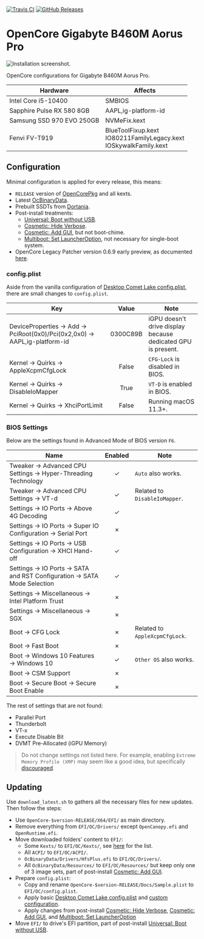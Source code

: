 [![Travis CI](https://img.shields.io/travis/com/hendraanggrian/OpenCore-Gigabyte-B460M-Aorus-Pro)](https://travis-ci.com/github/hendraanggrian/OpenCore-Gigabyte-B460M-Aorus-Pro/)
[![GitHub Releases](https://img.shields.io/github/release/hendraanggrian/OpenCore-Gigabyte-B460M-Aorus-Pro)](https://github.com/hendraanggrian/OpenCore-Gigabyte-B460M-Aorus-Pro/releases/)

# OpenCore Gigabyte B460M Aorus Pro

![Installation screenshot.](https://github.com/hendraanggrian/OpenCore-Gigabyte-B460M-Aorus-Pro/raw/assets/screenshot.png)

OpenCore configurations for Gigabyte B460M Aorus Pro.

| Hardware | Affects |
| --- | --- |
| Intel Core i5-10400 | SMBIOS |
| Sapphire Pulse RX 580 8GB | AAPL,ig-platform-id |
| Samsung SSD 970 EVO 250GB | NVMeFix.kext |
| Fenvi FV-T919 | BlueToolFixup.kext<br>IO80211FamilyLegacy.kext<br>IOSkywalkFamily.kext |

## Configuration

Minimal configuration is applied for every release, this means:

- `RELEASE` version of [OpenCorePkg](https://github.com/acidanthera/OpenCorePkg/releases/) and all kexts.
- Latest [OcBinaryData](https://github.com/acidanthera/OcBinaryData/).
- Prebuilt SSDTs from [Dortania](https://github.com/dortania/Getting-Started-With-ACPI/tree/master/extra-files/compiled/).
- Post-install treatments:
  - [Universal: Boot without USB].
  - [Cosmetic: Hide Verbose].
  - [Cosmetic: Add GUI], but not boot-chime.
  - [Multiboot: Set LauncherOption], not necessary for single-boot system.
- OpenCore Legacy Patcher version 0.6.9 early preview, as documented [here](https://www.tonymacx86.com/threads/fenvi-t919-wifi-back-in-sonoma-with-oclp-early-preview.326545/).

### config.plist

Aside from the vanilla configuration of [Desktop Comet Lake config.plist], there are small changes to `config.plist`.

| Key | Value | Note |
| --- | :---: | --- |
| DeviceProperties &rarr; Add &rarr; PciRoot(0x0)/Pci(0x2,0x0) &rarr; AAPL,ig-platform-id | 0300C89B | iGPU doesn't drive display because dedicated GPU is present. |
| Kernel &rarr; Quirks &rarr; AppleXcpmCfgLock | False | `CFG-Lock` is disabled in BIOS. |
| Kernel &rarr; Quirks &rarr; DisableIoMapper | True | `VT-D` is enabled in BIOS. |
| Kernel &rarr; Quirks &rarr; XhciPortLimit | False | Running macOS 11.3+. |

### BIOS Settings

Below are the settings found in Advanced Mode of BIOS version `F6`.

| Name | Enabled | Note |
| --- | :---: | --- |
| Tweaker &rarr; Advanced CPU Settings &rarr; Hyper-Threading Technology | &check; | `Auto` also works. |
| Tweaker &rarr; Advanced CPU Settings &rarr; VT-d | &check; | Related to `DisableIoMapper`. |
| Settings &rarr; IO Ports &rarr; Above 4G Decoding | &check; | |
| Settings &rarr; IO Ports &rarr; Super IO Configuration &rarr; Serial Port | &cross; | |
| Settings &rarr; IO Ports &rarr; USB Configuration &rarr; XHCI Hand-off | &check; | |
| Settings &rarr; IO Ports &rarr; SATA and RST Configuration &rarr; SATA Mode Selection | &check; | |
| Settings &rarr; Miscellaneous &rarr; Intel Platform Trust | &cross; | |
| Settings &rarr; Miscellaneous &rarr; SGX | &cross; | |
| Boot &rarr; CFG Lock | &cross; | Related to `AppleXcpmCfgLock`. |
| Boot &rarr; Fast Boot | &cross; | |
| Boot &rarr; Windows 10 Features &rarr; Windows 10 | &check; | `Other OS` also works. |
| Boot &rarr; CSM Support | &cross; | |
| Boot &rarr; Secure Boot &rarr; Secure Boot Enable | &cross; | |

The rest of settings that are not found:
- Parallel Port
- Thunderbolt
- VT-x
- Execute Disable Bit
- DVMT Pre-Allocated (iGPU Memory)

> Do not change settings not listed here.
  For example, enabling `Extreme Memory Profile (XMP)` may seem like a good idea,
  but specifically [discouraged](https://dortania.github.io/Anti-Hackintosh-Buyers-Guide/RAM.html).

## Updating

Use `download_latest.sh` to gathers all the necessary files for new updates.
Then follow the steps:
- Use `OpenCore-$version-RELEASE/X64/EFI/` as main directory.
- Remove everything from `EFI/OC/Drivers/` except `OpenCanopy.efi` and `OpenRuntime.efi`.
- Move downloaded folders' content to `EFI/`:
  - Some `Kexts/` to `EFI/OC/Kexts/`, see [here](EFI/OC/Kexts/) for the list.
  - All `ACPI/` to `EFI/OC/ACPI/`.
  - `OcBinaryData/Drivers/HfsPlus.efi` to `EFI/OC/Drivers/`.
  - All `OcBinaryData/Resources/` to `EFI/OC/Resources/` but keep only one of 3 image sets,
    part of post-install [Cosmetic: Add GUI].
- Prepare `config.plist`:
  - Copy and rename `OpenCore-$version-RELEASE/Docs/Sample.plist` to `EFI/OC/config.plist`.
  - Apply basic [Desktop Comet Lake config.plist] and [custom configuration](#configplist).
  - Apply changes from post-install [Cosmetic: Hide Verbose], [Cosmetic: Add GUI], and [Multiboot: Set LauncherOption]
- Move `EFI/` to drive's EFI partition, part of post-install [Universal: Boot without USB].

[Desktop Comet Lake config.plist]: https://dortania.github.io/OpenCore-Install-Guide/config.plist/comet-lake.html
[Universal: Boot without USB]: https://dortania.github.io/OpenCore-Post-Install/universal/oc2hdd.html
[Cosmetic: Hide Verbose]: https://dortania.github.io/OpenCore-Post-Install/cosmetic/verbose.html
[Cosmetic: Add GUI]: https://dortania.github.io/OpenCore-Post-Install/cosmetic/gui.html
[Multiboot: Set LauncherOption]: https://dortania.github.io/OpenCore-Post-Install/multiboot/bootstrap.html
